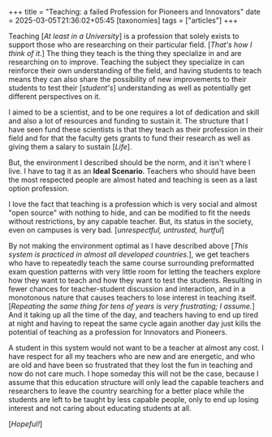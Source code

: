 +++
title = "Teaching: a failed Profession for Pioneers and Innovators"
date = 2025-03-05T21:36:02+05:45
[taxonomies] 
tags = ["articles"]
+++

Teaching [_At least in a University_] is a profession that solely exists to support those who are researching
on their particular field. [_That's how I think of it._] The thing they teach is the thing they specialize in and are researching on to improve.
Teaching the subject they specialize in can reinforce their own understanding of the field, and having students to teach
means they can also share the possibility of new improvements to their students to test their [_student's_] understanding as well as potentially get different
perspectives on it.

I aimed to be a scientist, and to be one requires a lot of dedication and skill and also a lot of resources and funding to sustain it.
The structure that I have seen fund these scientists is that they teach as their profession in their field and for that the faculty
gets grants to fund their research as well as giving them a salary to sustain [_Life_].

But, the environment I described should be the norm, and it isn't where I live. I have to
tag it as an __Ideal Scenario__. Teachers who should have been the most respected people are almost hated and teaching is seen as a
last option profession.

I love the fact that teaching is a profession which is very social and almost "open source" with nothing to
hide, and can be modified to fit the needs without restrictions, by any capable teacher. But, its status in the society, even on campuses
is very bad. [_unrespectful, untrusted, hurtful_]

By not making the environment optimal as I have described above [_This system is practiced in almost all developed countries._], we get
teachers who have to repeatedly teach the same course surrounding preformatted
exam question patterns with very little room for letting the teachers explore how they want to teach and how they want to test the
students. Resulting in fewer chances for teacher-student discussion and interaction, and in a monotonous nature that causes teachers to lose interest in teaching itself.
[_Repeating the same thing for tens of years is very frustrating; I assume._] And it taking up all the time of the
day, and teachers having to end up tired at night and having to repeat the same cycle again another day just kills the potential of
teaching as a profession for Innovators and Pioneers.

A student in this system would not want to be a teacher at almost any cost. I have respect for all my teachers who are new and are energetic,
and who are old and have been so frustrated that they lost the fun in teaching and now do not care much. I hope someday this will not be the case,
because I assume that this education structure will only lead the capable teachers and researchers to leave the country searching for a better place
while the students are left to be taught by less capable people, only to end up losing interest and not caring about educating students at all.

[_Hopeful!_]
